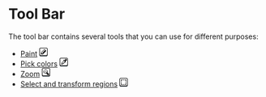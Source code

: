 # Tool Bar

The tool bar contains several tools that you can use for different purposes:

* [Paint](drawing.md) ![Pencil Icon](tools/pencil-tool.png)
* [Pick colors](eyedropper.md) ![Eyedropper Icon](tools/eyedropper-tool.png)
* [Zoom](zoom.md) ![Zoom Icon](tools/zoom-tool.png)
* [Select and transform regions](selecting.md) ![Marquee Tool Icon](tools/marquee-tool.png)
